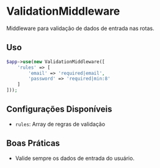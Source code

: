 # ValidationMiddleware

Middleware para validação de dados de entrada nas rotas.

## Uso
```php
$app->use(new ValidationMiddleware([
    'rules' => [
        'email' => 'required|email',
        'password' => 'required|min:8'
    ]
]));
```

## Configurações Disponíveis
- `rules`: Array de regras de validação

## Boas Práticas
- Valide sempre os dados de entrada do usuário.
